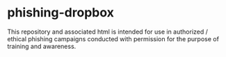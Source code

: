 # phishing-dropbox
This repository and associated html is intended for use in authorized / ethical phishing campaigns conducted with permission for the purpose of training and awareness.